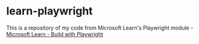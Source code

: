 # learn-playwright

This is a repository of my code from Microsoft Learn's Playwright module - <a href="https://learn.microsoft.com/en-us/training/modules/build-with-playwright">Microsoft Learn - Build with Playwright</a>
